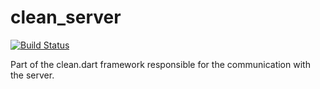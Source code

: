 clean_server
============

[![Build Status](https://drone.io/github.com/cleandart/clean_ajax/status.png)](https://drone.io/github.com/cleandart/clean_ajax/latest)

Part of the clean.dart framework responsible for the communication with the server.

